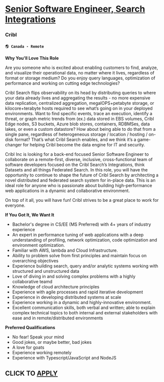 # [Senior Software Engineer, Search Integrations](https://www.remotewlb.com/apply/senior-software-engineer-search-integrations)  
### Cribl  
#### `🌎 Canada - Remote`  

**Why You'll Love This Role**

Are you someone who is excited about enabling customers to find, analyze, and visualize their operational data, no matter where it lives, regardless of format or storage medium? Do you enjoy query languages, optimization of performance and working on cutting edge technologies?

Cribl Search flips observability on its head by distributing queries to where your data already lives and aggregating the results - no more expensive data replication, centralized aggregation, megaIOPS+petabyte storage, or kilocore+terabyte hosts required to see what’s going on in your deployed environments. Want to find specific events, trace an execution, identify a threat, or graph metric trends from (ex.) data stored in EBS volumes, Cribl Edge nodes, S3 buckets, Azure blob stores, containers, RDBMSes, data lakes, or even a custom datastore? How about being able to do that from a single pane, regardless of heterogeneous storage / location / hosting / on-disk format? That’s what Cribl Search enables, and we think it’s a game-changer for helping Cribl become the data engine for IT and security.

Cribl Inc is looking for a back-end focused Senior Software Engineer to collaborate on a remote-first, diverse, inclusive, cross-functional team of software developers focused on the Cribl Search’s Integrations, think Datasets and all things Federated Search. In this role, you will have the opportunity to continue to shape the future of Cribl Search by architecting a novel distributed and federated search system for in-place data. This is an ideal role for anyone who is passionate about building high-performance web applications in a dynamic and collaborative environment.

On top of it all, you will have fun! Cribl strives to be a great place to work for everyone.

**If You Got It, We Want It**

  * Bachelor's degree in CS/EE (MS Preferred) with 4+ years of industry experience
  * An expert in performance tuning of web applications with a deep understanding of profiling, network optimization, code optimization and environment optimization.
  * Familiar with AWS, lambda and Cloud Infrastructure.
  * Ability to problem solve from first principles and maintain focus on overarching objectives
  * Experience building search, query and/or analytic systems working with structured and unstructured data
  * Love of diving in and solving complex problems with a highly collaborative teamd
  * Knowledge of cloud architecture principles 
  * Experience with agile processes and rapid iterative development
  * Experience in developing distributed systems at scale
  * Experience working in a dynamic and highly-innovative environment.
  * Excellent communication skills, both verbal and written; able to explain complex technical topics to both internal and external stakeholders with ease and in remote/distributed environments

**Preferred Qualifications**

  * No fear! Speak your mind
  * Good jokes, or maybe better, bad jokes
  * A love for goats
  * Experience working remotely
  * Experience with Typescript/JavaScript and NodeJS

  
## CLICK TO [APPLY](https://www.remotewlb.com/apply/senior-software-engineer-search-integrations)

